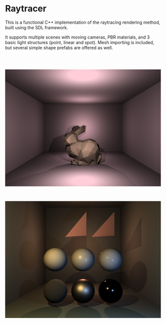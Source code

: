 # Raytracer

This is a functional C++ implementation of the raytracing rendering method, built using the SDL framework.

It supports multiple scenes with moving cameras, PBR materials, and 3 basic light structures (point, linear and spot). Mesh importing is included, but several simple shape prefabs are offered as well.

<br />
<br />

![01](./Screenshots/Screenshot01.bmp)

<br />

![02](./Screenshots/Screenshot02.bmp)
